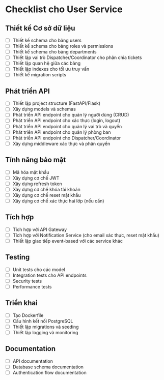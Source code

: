 # Checklist cho User Service

## Thiết kế Cơ sở dữ liệu
- [ ] Thiết kế schema cho bảng users
- [ ] Thiết kế schema cho bảng roles và permissions
- [ ] Thiết kế schema cho bảng departments
- [ ] Thiết lập vai trò Dispatcher/Coordinator cho phân chia tickets
- [ ] Thiết lập quan hệ giữa các bảng
- [ ] Thiết lập indexes cho tối ưu truy vấn
- [ ] Thiết kế migration scripts

## Phát triển API
- [ ] Thiết lập project structure (FastAPI/Flask)
- [ ] Xây dựng models và schemas
- [ ] Phát triển API endpoint cho quản lý người dùng (CRUD)
- [ ] Phát triển API endpoint cho xác thực (login, logout)
- [ ] Phát triển API endpoint cho quản lý vai trò và quyền
- [ ] Phát triển API endpoint cho quản lý phòng ban
- [ ] Phát triển API endpoint cho Dispatcher/Coordinator
- [ ] Xây dựng middleware xác thực và phân quyền

## Tính năng bảo mật
- [ ] Mã hóa mật khẩu
- [ ] Xây dựng cơ chế JWT
- [ ] Xây dựng refresh token
- [ ] Xây dựng cơ chế khóa tài khoản
- [ ] Xây dựng cơ chế reset mật khẩu
- [ ] Xây dựng cơ chế xác thực hai lớp (nếu cần)

## Tích hợp
- [ ] Tích hợp với API Gateway
- [ ] Tích hợp với Notification Service (cho email xác thực, reset mật khẩu)
- [ ] Thiết lập giao tiếp event-based với các service khác

## Testing
- [ ] Unit tests cho các model
- [ ] Integration tests cho API endpoints
- [ ] Security tests
- [ ] Performance tests

## Triển khai
- [ ] Tạo Dockerfile
- [ ] Cấu hình kết nối PostgreSQL
- [ ] Thiết lập migrations và seeding
- [ ] Thiết lập logging và monitoring

## Documentation
- [ ] API documentation
- [ ] Database schema documentation
- [ ] Authentication flow documentation